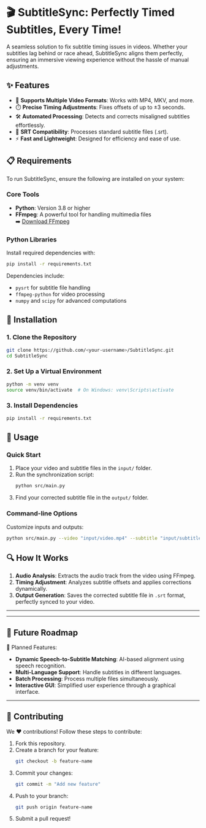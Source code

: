 
# **🎬 SubtitleSync: Perfectly Timed Subtitles, Every Time!**  

A seamless solution to fix subtitle timing issues in videos. Whether your subtitles lag behind or race ahead, SubtitleSync aligns them perfectly, ensuring an immersive viewing experience without the hassle of manual adjustments.



## **✨ Features**
- 🎥 **Supports Multiple Video Formats**: Works with MP4, MKV, and more.
- ⏱️ **Precise Timing Adjustments**: Fixes offsets of up to ±3 seconds.
- 🛠️ **Automated Processing**: Detects and corrects misaligned subtitles effortlessly.
- 📝 **SRT Compatibility**: Processes standard subtitle files (.srt).
- ⚡ **Fast and Lightweight**: Designed for efficiency and ease of use.



## **📋 Requirements**
To run SubtitleSync, ensure the following are installed on your system:

### **Core Tools**
- **Python**: Version 3.8 or higher  
- **FFmpeg**: A powerful tool for handling multimedia files  
  ➡️ [Download FFmpeg](https://ffmpeg.org/download.html)  

### **Python Libraries**
Install required dependencies with:
```bash
pip install -r requirements.txt
```

Dependencies include:
- `pysrt` for subtitle file handling
- `ffmpeg-python` for video processing
- `numpy` and `scipy` for advanced computations



## **🚀 Installation**
### **1. Clone the Repository**
```bash
git clone https://github.com/<your-username>/SubtitleSync.git
cd SubtitleSync
```

### **2. Set Up a Virtual Environment**
```bash
python -m venv venv
source venv/bin/activate  # On Windows: venv\Scripts\activate
```

### **3. Install Dependencies**
```bash
pip install -r requirements.txt
```



## **📖 Usage**
### **Quick Start**
1. Place your video and subtitle files in the `input/` folder.
2. Run the synchronization script:
   ```bash
   python src/main.py
   ```
3. Find your corrected subtitle file in the `output/` folder.

### **Command-line Options**
Customize inputs and outputs:
```bash
python src/main.py --video "input/video.mp4" --subtitle "input/subtitle.srt" --output "output/synced_subtitle.srt"
```



## **🔍 How It Works**
1. **Audio Analysis**: Extracts the audio track from the video using FFmpeg.  
2. **Timing Adjustment**: Analyzes subtitle offsets and applies corrections dynamically.  
3. **Output Generation**: Saves the corrected subtitle file in `.srt` format, perfectly synced to your video.

---

---

## **🔧 Future Roadmap**
🚀 Planned Features:
- **Dynamic Speech-to-Subtitle Matching**: AI-based alignment using speech recognition.  
- **Multi-Language Support**: Handle subtitles in different languages.  
- **Batch Processing**: Process multiple files simultaneously.  
- **Interactive GUI**: Simplified user experience through a graphical interface.

---

## **🤝 Contributing**
We ❤️ contributions! Follow these steps to contribute:
1. Fork this repository.
2. Create a branch for your feature:  
   ```bash
   git checkout -b feature-name
   ```
3. Commit your changes:  
   ```bash
   git commit -m "Add new feature"
   ```
4. Push to your branch:  
   ```bash
   git push origin feature-name
   ```
5. Submit a pull request!
